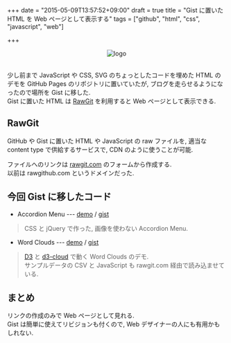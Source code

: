 +++
date = "2015-05-09T13:57:52+09:00"
draft = true
title = "Gist に置いた HTML を Web ページとして表示する"
tags = ["github", "html", "css", "javascript", "web"]

+++

<div style="text-align: center;">
  <img src="../../images/gist.png" alt="logo">
</div>
<br>

少し前まで JavaScript や CSS, SVG のちょっとしたコードを埋めた HTML のデモを GitHub Pages のリポジトリに置いていたが, ブログを走らせるようになったので場所を Gist に移した.  
Gist に置いた HTML は [RawGit](https://github.com/rgrove/rawgit) を利用すると Web ページとして表示できる.

RawGit
------

GitHub や Gist に置いた HTML や JavaScript の raw ファイルを, 適当な content type で供給するサービスで, CDN のように使うことが可能.

ファイルへのリンクは [rawgit.com](https://rawgit.com/) のフォームから作成する.  
以前は rawgithub.com というドメインだった.

今回 Gist に移したコード
------------------------

- Accordion Menu --- [demo](https://rawgit.com/dceoy/bec35d51cffe05929a39/raw/accordion.html) / [gist](https://gist.github.com/dceoy/bec35d51cffe05929a39)  

> CSS と jQuery で作った, 画像を使わない Accordion Menu.

- Word Clouds --- [demo](https://rawgit.com/dceoy/71b175c0b0f612927995/raw/d3_word_clouds.html) / [gist](https://gist.github.com/dceoy/71b175c0b0f612927995)  

> [D3](http://d3js.org/) と [d3-cloud](https://github.com/jasondavies/d3-cloud) で動く Word Clouds のデモ.  
> サンプルデータの CSV と JavaScript も rawgit.com 経由で読み込ませている.

まとめ
------

リンクの作成のみで Web ページとして見れる.  
Gist は簡単に使えてリビジョンも付くので, Web デザイナーの人にも有用かもしれない.


<script>
  amzn_assoc_default_search_key = "cdn";
</script>
